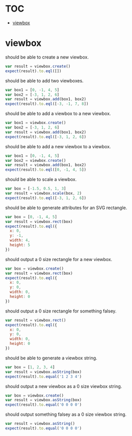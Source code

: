# TOC
   - [viewbox](#viewbox)
<a name=""></a>
 
<a name="viewbox"></a>
# viewbox
should be able to create a new viewbox.

```js
var result = viewbox.create()
expect(result).to.eql([])
```

should be able to add two viewboxes.

```js
var box1 = [0, -1, 4, 5]
var box2 = [-3, 1, 2, 6]
var result = viewbox.add(box1, box2)
expect(result).to.eql([-3, -1, 7, 8])
```

should be able to add a viewbox to a new viewbox.

```js
var box1 = viewbox.create()
var box2 = [-3, 1, 2, 6]
var result = viewbox.add(box1, box2)
expect(result).to.eql([-3, 1, 2, 6])
```

should be able to add a new viewbox to a viewbox.

```js
var box1 = [0, -1, 4, 5]
var box2 = viewbox.create()
var result = viewbox.add(box1, box2)
expect(result).to.eql([0, -1, 4, 5])
```

should be able to scale a viewbox.

```js
var box = [-1.5, 0.5, 1, 3]
var result = viewbox.scale(box, 2)
expect(result).to.eql([-3, 1, 2, 6])
```

should be able to generate attributes for an SVG rectangle.

```js
var box = [0, -1, 4, 5]
var result = viewbox.rect(box)
expect(result).to.eql({
  x: 0,
  y: -1,
  width: 4,
  height: 5
})
```

should output a 0 size rectangle for a new viewbox.

```js
var box = viewbox.create()
var result = viewbox.rect(box)
expect(result).to.eql({
  x: 0,
  y: 0,
  width: 0,
  height: 0
})
```

should output a 0 size rectangle for something falsey.

```js
var result = viewbox.rect()
expect(result).to.eql({
  x: 0,
  y: 0,
  width: 0,
  height: 0
})
```

should be able to generate a viewbox string.

```js
var box = [1, 2, 3, 4]
var result = viewbox.asString(box)
expect(result).to.equal('1 2 3 4')
```

should output a new viewbox as a 0 size viewbox string.

```js
var box = viewbox.create()
var result = viewbox.asString(box)
expect(result).to.equal('0 0 0 0')
```

should output something falsey as a 0 size viewbox string.

```js
var result = viewbox.asString()
expect(result).to.equal('0 0 0 0')
```

